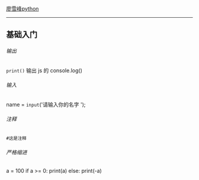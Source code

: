 [廖雪峰python](http://www.liaoxuefeng.com/wiki/0014316089557264a6b348958f449949df42a6d3a2e542c000)

_____
##  基础入门

###### 输出
`print()` 输出 js 的 console.log()


###### 输入
name = `input`('请输入你的名字 ');

###### 注释
`#这是注释`

###### 严格缩进
a = 100
if a >= 0:
	print(a)
else:
	print(-a)

